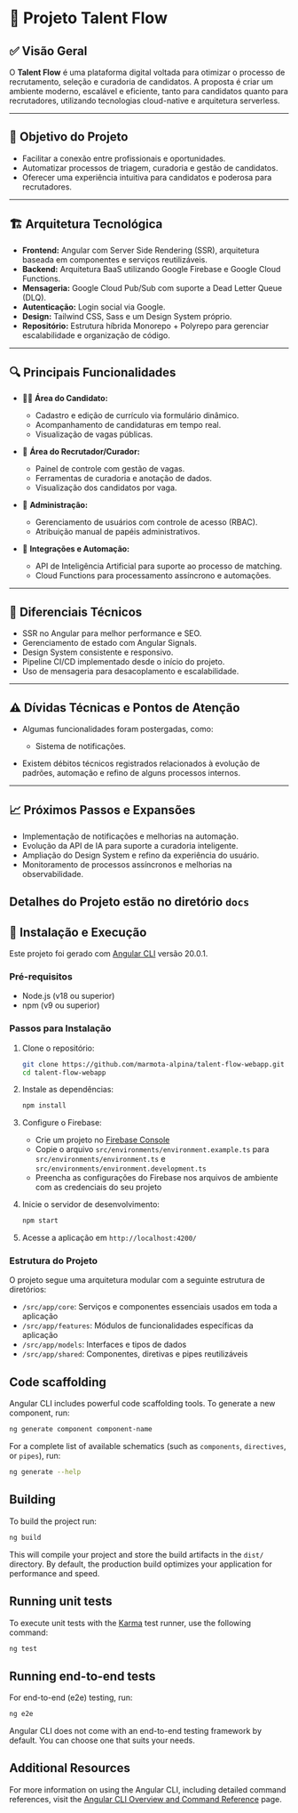 # 🎯 **Projeto Talent Flow**

## ✅ **Visão Geral**

O **Talent Flow** é uma plataforma digital voltada para otimizar o processo de recrutamento, seleção e curadoria de candidatos. A proposta é criar um ambiente moderno, escalável e eficiente, tanto para candidatos quanto para recrutadores, utilizando tecnologias cloud-native e arquitetura serverless.

---

## 🚀 **Objetivo do Projeto**

* Facilitar a conexão entre profissionais e oportunidades.
* Automatizar processos de triagem, curadoria e gestão de candidatos.
* Oferecer uma experiência intuitiva para candidatos e poderosa para recrutadores.

---

## 🏗️ **Arquitetura Tecnológica**

* **Frontend:** Angular com Server Side Rendering (SSR), arquitetura baseada em componentes e serviços reutilizáveis.
* **Backend:** Arquitetura BaaS utilizando Google Firebase e Google Cloud Functions.
* **Mensageria:** Google Cloud Pub/Sub com suporte a Dead Letter Queue (DLQ).
* **Autenticação:** Login social via Google.
* **Design:** Tailwind CSS, Sass e um Design System próprio.
* **Repositório:** Estrutura híbrida Monorepo + Polyrepo para gerenciar escalabilidade e organização de código.

---

## 🔍 **Principais Funcionalidades**

* 🧑‍💻 **Área do Candidato:**

  * Cadastro e edição de currículo via formulário dinâmico.
  * Acompanhamento de candidaturas em tempo real.
  * Visualização de vagas públicas.

* 🎯 **Área do Recrutador/Curador:**

  * Painel de controle com gestão de vagas.
  * Ferramentas de curadoria e anotação de dados.
  * Visualização dos candidatos por vaga.

* 📜 **Administração:**

  * Gerenciamento de usuários com controle de acesso (RBAC).
  * Atribuição manual de papéis administrativos.

* 🔗 **Integrações e Automação:**

  * API de Inteligência Artificial para suporte ao processo de matching.
  * Cloud Functions para processamento assíncrono e automações.

---

## 🧠 **Diferenciais Técnicos**

* SSR no Angular para melhor performance e SEO.
* Gerenciamento de estado com Angular Signals.
* Design System consistente e responsivo.
* Pipeline CI/CD implementado desde o início do projeto.
* Uso de mensageria para desacoplamento e escalabilidade.

---

## ⚠️ **Dívidas Técnicas e Pontos de Atenção**

* Algumas funcionalidades foram postergadas, como:

  * Sistema de notificações.
* Existem débitos técnicos registrados relacionados à evolução de padrões, automação e refino de alguns processos internos.

---

## 📈 **Próximos Passos e Expansões**

* Implementação de notificações e melhorias na automação.
* Evolução da API de IA para suporte a curadoria inteligente.
* Ampliação do Design System e refino da experiência do usuário.
* Monitoramento de processos assíncronos e melhorias na observabilidade.


## Detalhes do Projeto estão no diretório `docs`


## 🚀 **Instalação e Execução**

Este projeto foi gerado com [Angular CLI](https://github.com/angular/angular-cli) versão 20.0.1.

### Pré-requisitos

- Node.js (v18 ou superior)
- npm (v9 ou superior)

### Passos para Instalação

1. Clone o repositório:
   ```bash
   git clone https://github.com/marmota-alpina/talent-flow-webapp.git
   cd talent-flow-webapp
   ```

2. Instale as dependências:
   ```bash
   npm install
   ```

3. Configure o Firebase:
   - Crie um projeto no [Firebase Console](https://console.firebase.google.com/)
   - Copie o arquivo `src/environments/environment.example.ts` para `src/environments/environment.ts` e `src/environments/environment.development.ts`
   - Preencha as configurações do Firebase nos arquivos de ambiente com as credenciais do seu projeto

4. Inicie o servidor de desenvolvimento:
   ```bash
   npm start
   ```

5. Acesse a aplicação em `http://localhost:4200/`

### Estrutura do Projeto

O projeto segue uma arquitetura modular com a seguinte estrutura de diretórios:

- `/src/app/core`: Serviços e componentes essenciais usados em toda a aplicação
- `/src/app/features`: Módulos de funcionalidades específicas da aplicação
- `/src/app/models`: Interfaces e tipos de dados
- `/src/app/shared`: Componentes, diretivas e pipes reutilizáveis

## Code scaffolding

Angular CLI includes powerful code scaffolding tools. To generate a new component, run:

```bash
ng generate component component-name
```

For a complete list of available schematics (such as `components`, `directives`, or `pipes`), run:

```bash
ng generate --help
```

## Building

To build the project run:

```bash
ng build
```

This will compile your project and store the build artifacts in the `dist/` directory. By default, the production build optimizes your application for performance and speed.

## Running unit tests

To execute unit tests with the [Karma](https://karma-runner.github.io) test runner, use the following command:

```bash
ng test
```

## Running end-to-end tests

For end-to-end (e2e) testing, run:

```bash
ng e2e
```

Angular CLI does not come with an end-to-end testing framework by default. You can choose one that suits your needs.

## Additional Resources

For more information on using the Angular CLI, including detailed command references, visit the [Angular CLI Overview and Command Reference](https://angular.dev/tools/cli) page.
